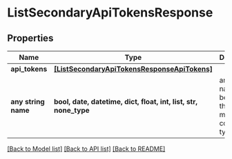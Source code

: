 # ListSecondaryApiTokensResponse


## Properties
Name | Type | Description | Notes
------------ | ------------- | ------------- | -------------
**api_tokens** | [**[ListSecondaryApiTokensResponseApiTokens]**](ListSecondaryApiTokensResponseApiTokens.md) |  | [optional] 
**any string name** | **bool, date, datetime, dict, float, int, list, str, none_type** | any string name can be used but the value must be the correct type | [optional]

[[Back to Model list]](../README.md#documentation-for-models) [[Back to API list]](../README.md#documentation-for-api-endpoints) [[Back to README]](../README.md)


